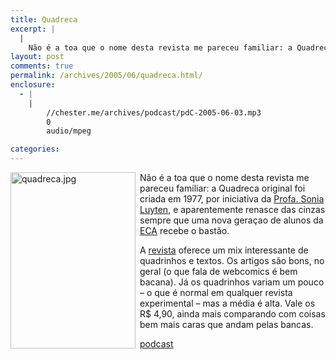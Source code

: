 ```yaml
---
title: Quadreca
excerpt: |
  |
    Não é a toa que o nome desta revista me pareceu familiar: a Quadreca original foi criada em 1977, por iniciativa da Profa. Sonia Luyten, e aparentemente renasce das cinzas sempre que uma nova geraçao de alunos da ECA recebe...
layout: post
comments: true
permalink: /archives/2005/06/quadreca.html/
enclosure:
  - |
    |
        //chester.me/archives/podcast/pdC-2005-06-03.mp3
        0
        audio/mpeg

categories:
---
```

<img title="quadreca.jpg" src="//chester.me/archives/img/quadreca.jpg" width="200" height="282" align="left" style="padding-right: 4px" />Não é a toa que o nome desta revista me pareceu familiar: a Quadreca original foi criada em 1977, por iniciativa da [Profa. Sonia Luyten][1], e aparentemente renasce das cinzas sempre que uma nova geraçao de alunos da [ECA][2] recebe o bastão.

A [revista][3] oferece um mix interessante de quadrinhos e textos. Os artigos são bons, no geral (o que fala de webcomics é bem bacana). Já os quadrinhos variam um pouco &#8211; o que é normal em qualquer revista experimental &#8211; mas a média é alta. Vale os R$ 4,90, ainda mais comparando com coisas bem mais caras que andam pelas bancas.

<div class="podcast">
  <a href="//chester.me/archives/podcast/pdC-2005-06-03.mp3">podcast</a>
</div></p>

 [1]: http://www.eca.usp.br/prof/mylene/alunos/sites99/quadreca/histq/origmat/psonia.htm
 [2]: http://www.eca.usp.br/
 [3]: http://www.quadreca.8k.com/

